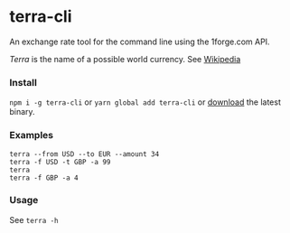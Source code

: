 # terra-cli

An exchange rate tool for the command line using the 1forge.com API.

_Terra_ is the name of a possible world currency. See [Wikipedia](https://en.wikipedia.org/wiki/Terra_(currency))

### Install

`npm i -g terra-cli` or `yarn global add terra-cli` or [download](https://github.com/0xflotus/terra-cli/releases/tag/v1.0.6) the latest binary.

### Examples

`terra --from USD --to EUR --amount 34`  
`terra -f USD -t GBP -a 99`  
`terra`  
`terra -f GBP -a 4`  

### Usage

See `terra -h`

